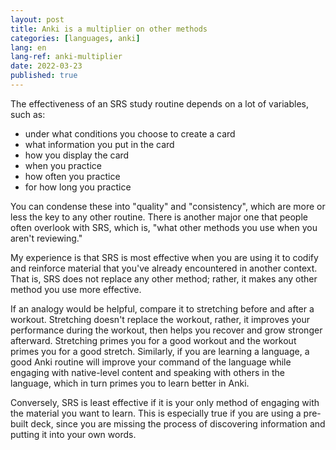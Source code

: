 ```yaml
---
layout: post
title: Anki is a multiplier on other methods
categories: [languages, anki]
lang: en
lang-ref: anki-multiplier
date: 2022-03-23
published: true
---
```


The effectiveness of an SRS study routine depends on a lot of variables, such as:

- under what conditions you choose to create a card
- what information you put in the card
- how you display the card
- when you practice
- how often you practice
- for how long you practice

You can condense these into "quality" and "consistency", which are more or less the key to any other routine. There is another major one that people often overlook with SRS, which is, "what other methods you use when you aren't reviewing."

<!--more-->

My experience is that SRS is most effective when you are using it to codify and reinforce material that you've already encountered in another context. That is, SRS does not replace any other method; rather, it makes any other method you use more effective.

If an analogy would be helpful, compare it to stretching before and after a workout. Stretching doesn't replace the workout, rather, it improves your performance during the workout, then helps you recover and grow stronger afterward. Stretching primes you for a good workout and the workout primes you for a good stretch. Similarly, if you are learning a language, a good Anki routine will improve your command of the language while engaging with native-level content and speaking with others in the language, which in turn primes you to learn better in Anki.

Conversely, SRS is least effective if it is your only method of engaging with the material you want to learn. This is especially true if you are using a pre-built deck, since you are missing the process of discovering information and putting it into your own words.